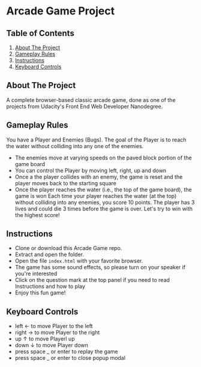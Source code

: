 # Arcade Game Project

## Table of Contents
1. [About The Project](#about-the-project)
2. [Gameplay Rules](#gameplay-rules)
3. [Instructions](#instructions)
4. [Keyboard Controls](#keyboard-controls)


## About The Project
A complete browser-based classic arcade game, done as one of the projects from Udacity's Front End Web Developer Nanodegree.

## Gameplay Rules
You have a Player and Enemies (Bugs). The goal of the Player is to reach the water without colliding into any one of the enemies.
- The enemies move at varying speeds on the paved block portion of the game board
- You can control the Player by moving left, right, up and down
- Once a the player collides with an enemy, the game is reset and the player moves back to the starting square
- Once the player reaches the water (i.e., the top of the game board), the game is won
Each time your player reaches the water (at the top) without colliding into any enemies, you score 10 points.
The player has 3 lives and could die 3 times before the game is over.
Let's try to win with the highest score!

## Instructions
- Clone or download this Arcade Game repo.
- Extract and open the folder.
- Open the file `index.html` with your favorite browser.
- The game has some sound effects, so please turn on your speaker if you're interested
- Click on the question mark at the top panel if you need to read Instructions and how to play
- Enjoy this fun game!

## Keyboard Controls
- left ← to move Player to the left
- right → to move Player to the right
- up ↑ to move Playerl up
- down ↓ to move Player down
- press space _ or enter to replay the game
- press space _ or enter to close popup modal

